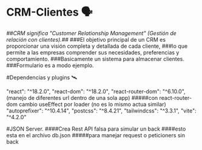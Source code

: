 # CRM-Clientes  🗣️
*##CRM significa "Customer Relationship Management" (Gestión de relación con clientes).##*
###El objetivo principal de un CRM es proporcionar una visión completa y detallada de cada cliente,
###lo que permite a las empresas comprender sus necesidades, preferencias y comportamiento.
###Basicamente un sistema para almacenar clientes.
###Formulario es a modo ejemplo.
                   
 #Dependencias  y plugins 🛰️
 
   "react": "^18.2.0",
    "react-dom": "^18.2.0",
    "react-router-dom": "^6.10.0", (manejo de diferentes url dentro de una sola app)
#####con react-router-dom cambio useEffect por loader (no es lo mismo actua similar)
    "autoprefixer": "^10.4.14", 
    "postcss": "^8.4.21",
    "tailwindcss": "^3.3.1",
    "vite": "^4.2.0"
                 
  #JSON Server.
  ####Crea Rest API falsa para simular un back 
  ####esto esta en el archivo db.json
  #####para manejar request o peticioners sin back 

